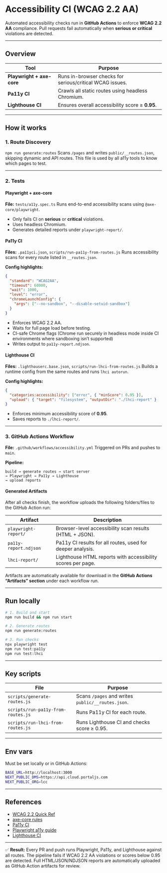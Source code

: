 # Accessibility CI (WCAG 2.2 AA)

Automated accessibility checks run in **GitHub Actions** to enforce **WCAG 2.2 AA** compliance.
Pull requests fail automatically when **serious or critical** violations are detected.

---

## Overview

| Tool                      | Purpose                                                  |
| ------------------------- | -------------------------------------------------------- |
| **Playwright + axe-core** | Runs in-browser checks for serious/critical WCAG issues. |
| **Pa11y CI**              | Crawls all static routes using headless Chromium.        |
| **Lighthouse CI**         | Ensures overall accessibility score ≥ **0.95**.          |

---

## How it works

### 1. Route Discovery

`npm run generate:routes`
Scans `/pages` and writes `public/__routes.json`, skipping dynamic and API routes.
This file is used by all a11y tools to know which pages to test.

---

### 2. Tests

#### **Playwright + axe-core**

**File:** `tests/a11y.spec.ts`
Runs end-to-end accessibility scans using `@axe-core/playwright`.

* Only fails CI on **serious** or **critical** violations.
* Uses headless Chromium.
* Generates detailed reports under `playwright-report/`.

#### **Pa11y CI**

**Files:** `.pa11yci.json`, `scripts/run-pa11y-from-routes.js`
Runs accessibility scans for every route listed in `__routes.json`.

**Config highlights:**

```json
{
  "standard": "WCAG2AA",
  "timeout": 60000,
  "wait": 1000,
  "level": "error",
  "chromeLaunchConfig": {
    "args": ["--no-sandbox", "--disable-setuid-sandbox"]
  }
}
```

* Enforces WCAG 2.2 AA.
* Waits for full page load before testing.
* CI-safe Chrome flags (Chrome run securely in headless mode inside CI environments where sandboxing isn’t supported)
* Writes output to `pa11y-report.ndjson`.

#### **Lighthouse CI**

**Files:** `.lighthouserc.base.json`, `scripts/run-lhci-from-routes.js`
Builds a runtime config from the same routes and runs `lhci autorun`.

**Config highlights:**

```json
{
  "categories:accessibility": ["error", { "minScore": 0.95 }],
  "upload": { "target": "filesystem", "outputDir": "./lhci-report" }
}
```

* Enforces minimum accessibility score of **0.95**.
* Saves reports to `./lhci-report/`.

---

### 3. GitHub Actions Workflow

**File:** `.github/workflows/accessibility.yml`
Triggered on PRs and pushes to `main`.

**Pipeline:**

```
build → generate routes → start server
→ Playwright → Pa11y → Lighthouse
→ upload reports
```

#### **Generated Artifacts**

After all checks finish, the workflow uploads the following folders/files to the GitHub Action run:

| Artifact              | Description                                                 |
| --------------------- | ----------------------------------------------------------- |
| `playwright-report/`  | Browser-level accessibility scan results (HTML + JSON).     |
| `pa11y-report.ndjson` | Pa11y CI results for all routes, used for deeper analysis.  |
| `lhci-report/`        | Lighthouse HTML reports with accessibility scores per page. |

Artifacts are automatically available for download in the **GitHub Actions “Artifacts” section** under each workflow run.

---

## Run locally

```bash
# 1. Build and start
npm run build && npm run start

# 2. Generate routes
npm run generate:routes

# 3. Run checks
npx playwright test
npm run test:pa11y
npm run test:lhci
```

---

## Key scripts

| File                               | Purpose                                           |
| ---------------------------------- | ------------------------------------------------- |
| `scripts/generate-routes.js`       | Scans `/pages` and writes `public/__routes.json`. |
| `scripts/run-pa11y-from-routes.js` | Runs Pa11y CI for each route.                     |
| `scripts/run-lhci-from-routes.js`  | Runs Lighthouse CI and checks score ≥ 0.95.       |

---

## Env vars

Must be set locally or in GitHub Actions:

```bash
BASE_URL=http://localhost:3000
NEXT_PUBLIC_DMS=https://api.cloud.portaljs.com
NEXT_PUBLIC_ORG=lcc
```

---

## References

* [WCAG 2.2 Quick Ref](https://www.w3.org/WAI/WCAG22/quickref/)
* [axe-core rules](https://github.com/dequelabs/axe-core/blob/develop/doc/rule-descriptions.md)
* [Pa11y CI](https://github.com/pa11y/pa11y-ci)
* [Playwright a11y guide](https://playwright.dev/docs/accessibility-testing)
* [Lighthouse CI](https://github.com/GoogleChrome/lighthouse-ci)

---

✅ **Result:**
Every PR and push runs Playwright, Pa11y, and Lighthouse against all routes.
The pipeline fails if WCAG 2.2 AA violations or scores below 0.95 are detected.
Full HTML/JSON/NDJSON reports are automatically uploaded as GitHub Action artifacts for review.

